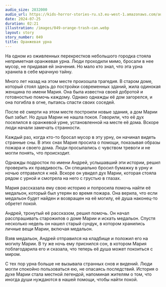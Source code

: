 ```yaml
---
audio_size: 2832000
audio_url: https://kids-horror-stories-ru.s3.eu-west-1.amazonaws.com/audio/049-orange-trash-can.mp3
date: 2024-07-25
duration: 02:21
illustration: /images/049-orange-trash-can.webp
layout: story
story_number: 049
title: Оранжевая урна
---
```


На одном из оживленных перекрестков небольшого городка стояла неприметная оранжевая урна. Люди проходили мимо, бросали в нее мусор, не придавая ей значения. Но мало кто знал, что эта урна хранила в себе мрачную тайну.

Много лет назад на этом месте произошла трагедия. В старом доме, который стоял здесь до постройки современных зданий, жила одинокая женщина по имени Мария. Она была известна своей добротой и готовностью помочь каждому. Однако однажды её дом загорелся, и она погибла в огне, пытаясь спасти своих соседей.

После её смерти на этом месте построили новые здания, а дом Марии был забыт. Но душа Марии не нашла покоя. Говорили, что её дух поселился в оранжевой урне, установленной на месте её дома. Вскоре люди начали замечать странности.

Каждый раз, когда кто-то бросал мусор в эту урну, он начинал видеть странные сны. В этих снах Мария просила о помощи, показывая образы пожара и своего дома. Люди просыпались с чувством тревоги и не могли понять, что происходит.

Однажды подросток по имени Андрей, услышавший эти истории, решил проверить их правдивость. Он специально бросил бумажку в урну и ночью отправился к ней. Вскоре он увидел дух Марии, которая стояла рядом с урной и смотрела на него с грустью в глазах.

Мария рассказала ему свою историю и попросила помочь найти её медальон, который был утерян во время пожара. Она верила, что если медальон будет найден и возвращен на её могилу, её душа наконец-то обретет покой.

Андрей, тронутый её рассказом, решил помочь. Он начал расспрашивать старожилов о доме Марии и искать медальон. Спустя несколько недель он нашел старый сундук, в котором хранились личные вещи Марии, включая медальон.

Взяв медальон, Андрей отправился на кладбище и положил его на могилу Марии. В ту же ночь ему приснился сон, в котором Мария поблагодарила его и сказала, что теперь её душа может покоиться с миром.

С тех пор урна больше не вызывала странных снов и видений. Люди могли спокойно пользоваться ею, не опасаясь последствий. История о духе Марии стала местной легендой, напоминая жителям о том, что иногда души нуждаются в нашей помощи, чтобы найти покой.